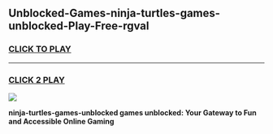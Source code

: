 
## Unblocked-Games-ninja-turtles-games-unblocked-Play-Free-rgval
<h3>
<a href="https://premium76.site?title=ninja-turtles-games-unblocked&ref=15A">CLICK TO PLAY</a></h3>
<hr>

<h3>
<a href="https://premium76.site?title=ninja-turtles-games-unblocked&ref=15A">CLICK 2 PLAY</a>
  
</h3>

<a href="https://premium76.site?title=ninja-turtles-games-unblocked&ref=15A"><img src="https://clearcache.store/games.png"></a>


**ninja-turtles-games-unblocked games unblocked: Your Gateway to Fun and Accessible Online Gaming**
